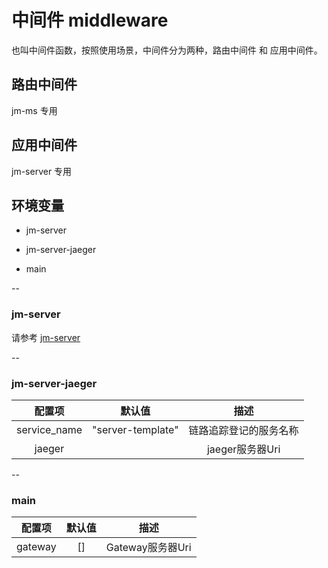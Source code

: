 # 中间件 middleware

也叫中间件函数，按照使用场景，中间件分为两种，路由中间件 和 应用中间件。

## 路由中间件

jm-ms 专用

## 应用中间件

jm-server 专用

## <a name="环境变量">环境变量</a>

- jm-server

- jm-server-jaeger

- main

--

### jm-server

请参考 [jm-server](https://github.com/jm-root/ms/tree/master/packages/jm-server)

--

### jm-server-jaeger

| 配置项 | 默认值 | 描述 |
| :-: | :-: | :-: |
|service_name|"server-template"| 链路追踪登记的服务名称 |
|jaeger| |jaeger服务器Uri| 链路追踪服务器

--

### main

| 配置项 | 默认值 | 描述 |
| :-: | :-: | :-: |
|gateway| [] | Gateway服务器Uri |
